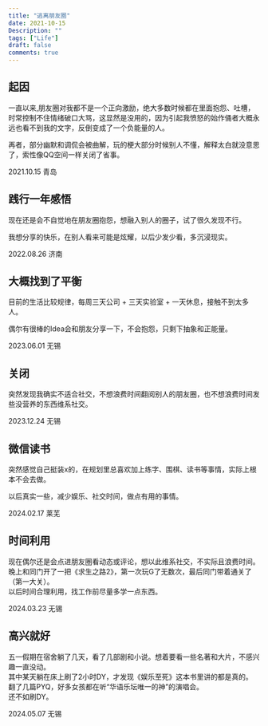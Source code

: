 ```yaml
---
title: "逃离朋友圈"
date: 2021-10-15
Description: ""
tags: ["Life"]
draft: false
comments: true
---
```


## 起因
一直以来,朋友圈对我都不是一个正向激励，绝大多数时候都在里面抱怨、吐槽，时常控制不住情绪破口大骂，这显然是没用的，因为引起我愤怒的始作俑者大概永远也看不到我的文字，反倒变成了一个负能量的人。

再者，部分幽默和调侃会被曲解，玩的梗大部分时候别人不懂，解释太白就没意思了，索性像QQ空间一样关闭了省事。

2021.10.15	青岛

## 践行一年感悟
现在还是会不自觉地在朋友圈抱怨，想融入别人的圈子，试了很久发现不行。

我想分享的快乐，在别人看来可能是炫耀，以后少发少看，多沉浸现实。

2022.08.26	济南

## 大概找到了平衡
目前的生活比较规律，每周三天公司 + 三天实验室 + 一天休息，接触不到太多人。

偶尔有很棒的Idea会和朋友分享一下，不会抱怨，只剩下抽象和正能量。

2023.06.01  无锡

## 关闭
突然发现我确实不适合社交，不想浪费时间翻阅别人的朋友圈，也不想浪费时间发些没营养的东西维系社交。

2023.12.24  无锡

## 微信读书
突然感觉自己挺装x的，在规划里总喜欢加上练字、围棋、读书等事情，实际上根本不会去做。 

以后真实一些，减少娱乐、社交时间，做点有用的事情。 

2024.02.17  莱芜

## 时间利用
现在偶尔还是会点进朋友圈看动态或评论，想以此维系社交，不实际且浪费时间。
<br> 
晚上和同门开了一把《求生之路2》，第一次玩G了无数次，最后同门带着通关了（第一大关）。
<br>
以后时间合理利用，找工作前尽量多学一点东西。 

2024.03.23  无锡

## 高兴就好
五一假期在宿舍躺了几天，看了几部剧和小说。想着要看一些名著和大片，不感兴趣一直没动。
<br>
其中某天躺在床上刷了2小时DY，才发现《娱乐至死》这本书里讲的都是真的。
<br>
翻了几篇PYQ，好多女孩都在听“华语乐坛唯一的神”的演唱会。
<br>
还不如刷DY。

2024.05.07  无锡